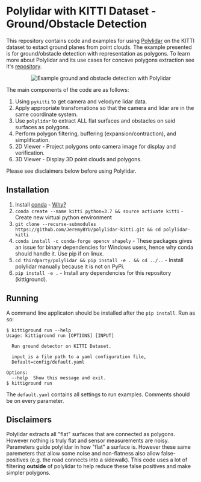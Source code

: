 # Polylidar with KITTI Dataset - Ground/Obstacle Detection

This repository contains code and examples for using [Polylidar](https://github.com/JeremyBYU/polylidarv2) on the KITTI dataset to extact ground planes from point clouds.  The example presented is for ground/obstacle detection with representation as polygons. To learn more about Polylidar and its use cases for concave polygons extraction see it's [repository](https://github.com/JeremyBYU/polylidarv2).

<p align="center">
<img src="assets/media/2011_09_26_0005_stacked.gif" alt="Example ground and obstacle detection with Polylidar" style="max-width:100%;">
</p>

The main components of the code are as follows:
1. Using `pykitti` to get camera and velodyne lidar data.
2. Apply appropriate transfomations so that the camera and lidar are in the same coordinate system.
3. Use `polylidar` to extract ALL flat surfaces and obstacles on said surfaces as polygons.
4. Perform polygon filtering, buffering (expansion/contraction), and simplification.
5. 2D Viewer - Project polygons onto camera image for display and verification.
6. 3D Viewer - Display 3D point clouds and polygons.

Please see disclaimers below before using Polylidar.

## Installation

1. Install [conda](https://conda.io/projects/conda/en/latest/) - [Why?](https://medium.freecodecamp.org/why-you-need-python-environments-and-how-to-manage-them-with-conda-85f155f4353c)
2. `conda create --name kitti python=3.7 && source activate kitti` - Create new virtual python environment
3. `git clone --recurse-submodules https://github.com/JeremyBYU/polylidar-kitti.git && cd polylidar-kitti`
4. `conda install -c conda-forge opencv shapely` - These packages gives an issue for binary dependencies for Windows users, hence why conda should handle it. Use pip if on linux.
5. `cd thirdparty/polylidar && pip install -e . && cd ../..` - Install polylidar manually because it is not on PyPi.
6. `pip install -e .` - Install any dependencies for this repository (kittiground).


## Running

A command line applicaton should be installed after the `pip install`. Run as so:

```
$ kittiground run --help
Usage: kittiground run [OPTIONS] [INPUT]

  Run ground detector on KITTI Dataset.

  input is a file path to a yaml configuration file,
  Default=config/default.yaml

Options:
  --help  Show this message and exit.
$ kittiground run
```

The `default.yaml` contains all settings to run examples.  Comments should be on every parameter. 


## Disclaimers

Polylidar extracts all "flat" surfaces that are connected as polygons. However nothing is truly flat and sensor measurements are noisy. Parameters guide polylidar in how "flat" a surface is. However these same paremeters that allow some noise and non-flatness also allow false-positives (e.g. the road connects into a sidewalk). This code uses a lot of filtering **outside** of polylidar to help reduce these false positives and make simpler polygons.  


